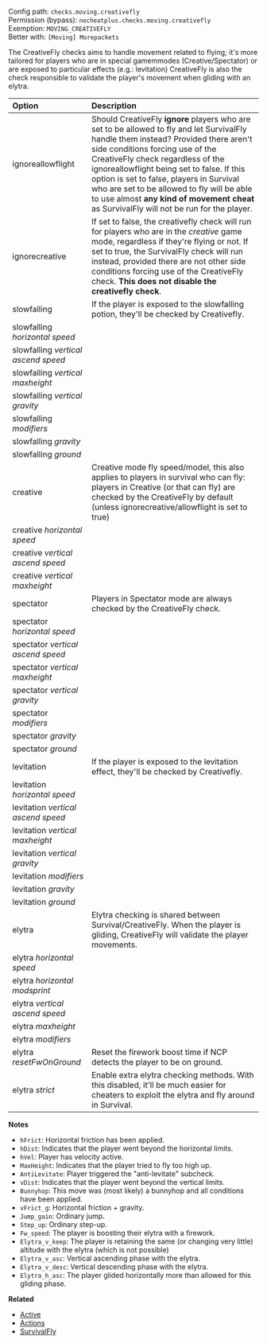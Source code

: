 Config path: `checks.moving.creativefly`  
Permission (bypass): `nocheatplus.checks.moving.creativefly`  
Exemption: `MOVING_CREATIVEFLY`  
Better with: `[Moving] Morepackets`  

The CreativeFly checks aims to handle movement related to flying; it's more tailored for players who are in special gamemmodes (Creative/Spectator) or are exposed to particular effects (e.g.: levitation)
CreativeFly is also the check responsible to validate the player's movement when gliding with an elytra.

| Option              | Description |
| :------------------ | :---------- |
| ignoreallowflight   | Should CreativeFly **ignore** players who are set to be allowed to fly and let SurvivalFly handle them instead? Provided there aren't side conditions forcing use of the CreativeFly check regardless of the ignoreallowflight being set to false. If this option is set to false, players in Survival who are set to be allowed to fly will be able to use almost **any kind of movement cheat** as SurvivalFly will not be run for the player. |
| ignorecreative      | If set to false, the creativefly check will run for players who are in the _creative_ game mode, regardless if they're flying or not. If set to true, the SurvivalFly check will run instead, provided there are not other side conditions forcing use of the CreativeFly check. **This does not disable the creativefly check**. |
| slowfalling        | If the player is exposed to the slowfalling potion, they'll be checked by Creativefly. |
| slowfalling _horizontal speed_ ||
| slowfalling _vertical ascend speed_ ||
| slowfalling _vertical maxheight_||
| slowfalling _vertical gravity_||
| slowfalling _modifiers_||
| slowfalling _gravity_ ||
| slowfalling _ground_||
| creative           | Creative mode fly speed/model, this also applies to players in survival who can fly: players in Creative (or that can fly) are checked by the CreativeFly by default (unless ignorecreative/allowflight is set to true)|
| creative _horizontal speed_||
| creative _vertical ascend speed_||
| creative _vertical maxheight_||
| spectator         | Players in Spectator mode are always checked by the CreativeFly check. |
| spectator  _horizontal speed_ ||
| spectator  _vertical ascend speed_ ||
| spectator  _vertical maxheight_||
| spectator  _vertical gravity_||
| spectator  _modifiers_||
| spectator  _gravity_ ||
| spectator  _ground_||
| levitation        | If the player is exposed to the levitation effect, they'll be checked by Creativefly. |
| levitation  _horizontal speed_ ||
| levitation  _vertical ascend speed_ ||
| levitation  _vertical maxheight_||
| levitation  _vertical gravity_||
| levitation  _modifiers_||
| levitation  _gravity_ ||
| levitation  _ground_||
| elytra           | Elytra checking is shared between Survival/CreativeFly. When the player is gliding, CreativeFly will validate the player movements.|
| elytra _horizontal speed_||
| elytra  _horizontal modsprint_||
| elytra _vertical ascend speed_ ||
| elytra _maxheight_||
| elytra _modifiers_||
| elytra _resetFwOnGround_ | Reset the firework boost time if NCP detects the player to be on ground. |
| elytra _strict_ | Enable extra elytra checking methods. With this disabled, it'll be much easier for cheaters to exploit the elytra and fly around in Survival.|

**Notes**
* `hFrict`: Horizontal friction has been applied.
* `hDist`: Indicates that the player went beyond the horizontal limits.
* `hVel`: Player has velocity active.
* `MaxHeight`: Indicates that the player tried to fly too high up.
* `AntiLevitate`: Player triggered the "anti-levitate" subcheck.
* `vDist`: Indicates that the player went beyond the vertical limits.
* `Bunnyhop`: This move was (most likely) a bunnyhop and all conditions have been applied.
* `vFrict_g`: Horizontal friction + gravity.
* `Jump_gain`: Ordinary jump.
* `Step_up`: Ordinary step-up.
* `Fw_speed`: The player is boosting their elytra with a firework.
* `Elytra_v_keep`: The player is retaining the same (or changing very little) altitude with the elytra (which is not possible)
* `Elytra_v_asc`: Vertical ascending phase with the elytra.
* `Elytra_v_desc`: Vertical descending phase with the elytra.
* `Elytra_h_asc`: The player glided horizontally more than allowed for this gliding phase.


**Related**  
* [Active](https://github.com/Updated-NoCheatPlus/Docs/blob/master/Settings/General.md#active)
* [Actions](https://github.com/Updated-NoCheatPlus/Docs/blob/master/Settings/General.md#actions)
* [SurvivalFly](https://github.com/Updated-NoCheatPlus/Docs/blob/master/Settings/Checks/%5BMoving%5D-Survivalfly.md)
